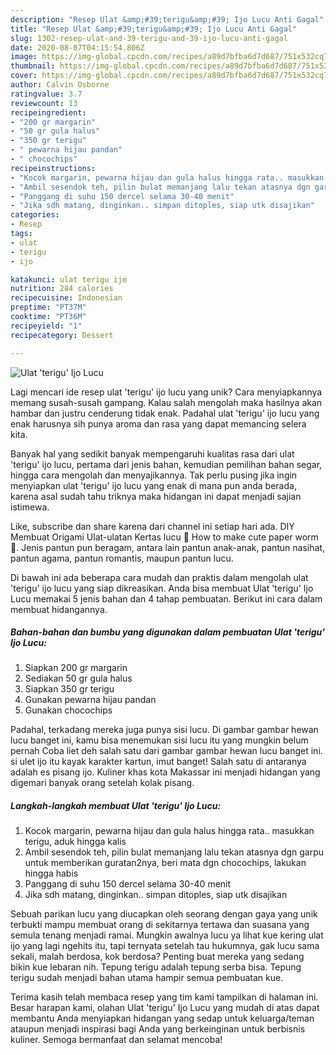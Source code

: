 ```yaml
---
description: "Resep Ulat &amp;#39;terigu&amp;#39; Ijo Lucu Anti Gagal"
title: "Resep Ulat &amp;#39;terigu&amp;#39; Ijo Lucu Anti Gagal"
slug: 1302-resep-ulat-and-39-terigu-and-39-ijo-lucu-anti-gagal
date: 2020-08-07T04:15:54.806Z
image: https://img-global.cpcdn.com/recipes/a89d7bfba6d7d687/751x532cq70/ulat-terigu-ijo-lucu-foto-resep-utama.jpg
thumbnail: https://img-global.cpcdn.com/recipes/a89d7bfba6d7d687/751x532cq70/ulat-terigu-ijo-lucu-foto-resep-utama.jpg
cover: https://img-global.cpcdn.com/recipes/a89d7bfba6d7d687/751x532cq70/ulat-terigu-ijo-lucu-foto-resep-utama.jpg
author: Calvin Osborne
ratingvalue: 3.7
reviewcount: 13
recipeingredient:
- "200 gr margarin"
- "50 gr gula halus"
- "350 gr terigu"
- " pewarna hijau pandan"
- " chocochips"
recipeinstructions:
- "Kocok margarin, pewarna hijau dan gula halus hingga rata.. masukkan terigu, aduk hingga kalis"
- "Ambil sesendok teh, pilin bulat memanjang lalu tekan atasnya dgn garpu untuk memberikan guratan2nya, beri mata dgn chocochips, lakukan hingga habis"
- "Panggang di suhu 150 dercel selama 30-40 menit"
- "Jika sdh matang, dinginkan.. simpan ditoples, siap utk disajikan"
categories:
- Resep
tags:
- ulat
- terigu
- ijo

katakunci: ulat terigu ijo 
nutrition: 284 calories
recipecuisine: Indonesian
preptime: "PT37M"
cooktime: "PT36M"
recipeyield: "1"
recipecategory: Dessert

---
```



![Ulat &#39;terigu&#39; Ijo Lucu](https://img-global.cpcdn.com/recipes/a89d7bfba6d7d687/751x532cq70/ulat-terigu-ijo-lucu-foto-resep-utama.jpg)

Lagi mencari ide resep ulat &#39;terigu&#39; ijo lucu yang unik? Cara menyiapkannya memang susah-susah gampang. Kalau salah mengolah maka hasilnya akan hambar dan justru cenderung tidak enak. Padahal ulat &#39;terigu&#39; ijo lucu yang enak harusnya sih punya aroma dan rasa yang dapat memancing selera kita.

Banyak hal yang sedikit banyak mempengaruhi kualitas rasa dari ulat &#39;terigu&#39; ijo lucu, pertama dari jenis bahan, kemudian pemilihan bahan segar, hingga cara mengolah dan menyajikannya. Tak perlu pusing jika ingin menyiapkan ulat &#39;terigu&#39; ijo lucu yang enak di mana pun anda berada, karena asal sudah tahu triknya maka hidangan ini dapat menjadi sajian istimewa.

Like, subscribe dan share karena dari channel ini setiap hari ada. DIY Membuat Origami Ulat-ulatan Kertas lucu 🐛 How to make cute paper worm 🐛. Jenis pantun pun beragam, antara lain pantun anak-anak, pantun nasihat, pantun agama, pantun romantis, maupun pantun lucu.


Di bawah ini ada beberapa cara mudah dan praktis dalam mengolah ulat &#39;terigu&#39; ijo lucu yang siap dikreasikan. Anda bisa membuat Ulat &#39;terigu&#39; Ijo Lucu memakai 5 jenis bahan dan 4 tahap pembuatan. Berikut ini cara dalam membuat hidangannya.

<!--inarticleads1-->

##### Bahan-bahan dan bumbu yang digunakan dalam pembuatan Ulat &#39;terigu&#39; Ijo Lucu:

1. Siapkan 200 gr margarin
1. Sediakan 50 gr gula halus
1. Siapkan 350 gr terigu
1. Gunakan  pewarna hijau pandan
1. Gunakan  chocochips


Padahal, terkadang mereka juga punya sisi lucu. Di gambar gambar hewan lucu banget ini, kamu bisa menemukan sisi lucu itu yang mungkin belum pernah Coba liet deh salah satu dari gambar gambar hewan lucu banget ini. si ulet ijo itu kayak karakter kartun, imut banget! Salah satu di antaranya adalah es pisang ijo. Kuliner khas kota Makassar ini menjadi hidangan yang digemari banyak orang setelah kolak pisang. 

<!--inarticleads2-->

##### Langkah-langkah membuat Ulat &#39;terigu&#39; Ijo Lucu:

1. Kocok margarin, pewarna hijau dan gula halus hingga rata.. masukkan terigu, aduk hingga kalis
1. Ambil sesendok teh, pilin bulat memanjang lalu tekan atasnya dgn garpu untuk memberikan guratan2nya, beri mata dgn chocochips, lakukan hingga habis
1. Panggang di suhu 150 dercel selama 30-40 menit
1. Jika sdh matang, dinginkan.. simpan ditoples, siap utk disajikan


Sebuah parikan lucu yang diucapkan oleh seorang dengan gaya yang unik terbukti mampu membuat orang di sekitarnya tertawa dan suasana yang semula tenang menjadi ramai. Mungkin awalnya lucu ya lihat kue kering ulat ijo yang lagi ngehits itu, tapi ternyata setelah tau hukumnya, gak lucu sama sekali, malah berdosa, kok berdosa? Penting buat mereka yang sedang bikin kue lebaran nih. Tepung terigu adalah tepung serba bisa. Tepung terigu sudah menjadi bahan utama hampir semua pembuatan kue. 

Terima kasih telah membaca resep yang tim kami tampilkan di halaman ini. Besar harapan kami, olahan Ulat &#39;terigu&#39; Ijo Lucu yang mudah di atas dapat membantu Anda menyiapkan hidangan yang sedap untuk keluarga/teman ataupun menjadi inspirasi bagi Anda yang berkeinginan untuk berbisnis kuliner. Semoga bermanfaat dan selamat mencoba!
